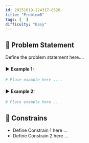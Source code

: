 ```yaml
---
id: 20251019-124317-8528
title: "ProblemB"
tags: [  ]
difficulty: "Easy"
---
```


## 🧠 Problem Statement
Define the problem statement here....

#### ▶️ Example 1:
```bash
# Place example here ....
```

#### ▶️ Example 2:
```bash
# Place example here ....
```

## 🎯 Constrains
* Define Constrain 1 here ...
* Define Constrain 2 here ...
